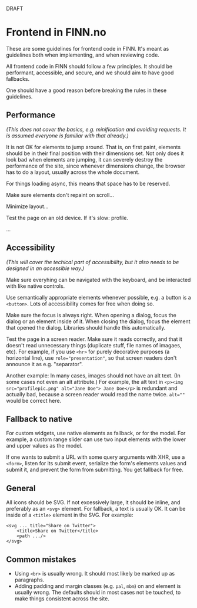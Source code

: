 DRAFT

# Frontend in FINN.no

These are some guidelines for frontend code in FINN. It's meant as guidelines both when implementing, and when reviewing code.

All frontend code in FINN should follow a few principles. It should be performant, accessible, and secure, and we should aim to have good fallbacks.

One should have a good reason before breaking the rules in these guidelines.

## Performance

*(This does not cover the basics, e.g. minification and avoiding requests. It is assumed everyone is familiar with that already.)*

It is not OK for elements to jump around. That is, on first paint, elements should be in their final position with their dimensions set. Not only does it look bad when elements are jumping, it can severely destroy the performance of the site, since whenever dimensions change, the browser has to do a layout, usually across the whole document.

For things loading async, this means that space has to be reserved.

Make sure elements don't repaint on scroll...

Minimize layout...

Test the page on an old device. If it's slow: profile.

...


## Accessibility

*(This will cover the techical part of accessibility, but it also needs to be designed in an accessible way.)*

Make sure everyhing can be navigated with the keyboard, and be interacted with like native controls.

Use semantically appropriate elements whenever possible, e.g. a button is a `<button>`. Lots of accessibility comes for free when doing so.

Make sure the focus is always right. When opening a dialog, focus the dialog or an element inside of it. When closing the dialog, focus the element that opened the dialog. Libraries should handle this automatically.

Test the page in a screen reader. Make sure it reads correctly, and that it doesn't read unnecessary things (duplicate stuff, file names of imagaes, etc). For example, if you use `<hr>` for purely decorative purposes (a horizontal line), use `role="presentation"`, so that screen readers don't announce it as e.g. "separator".

Another example: In many cases, images should not have an alt text. (In some cases not even an alt attribute.) For example, the alt text in `<p><img src="profilepic.png" alt="Jane Doe"> Jane Doe</p>` is redundant and actually bad, because a screen reader would read the name twice. `alt=""` would be correct here.


## Fallback to native

For custom widgets, use native elements as fallback, or for the model. For example, a custom range slider can use two input elements with the lower and upper values as the model.

If one wants to submit a URL with some query arguments with XHR, use a `<form>`, listen for its submit event, serialize the form's elements values and submit it, and prevent the form from submitting. You get fallback for free.

## General

All icons should be SVG. If not excessively large, it should be inline, and preferably as an `<svg>` element. For fallback, a text is usually OK. It can be inside of a `<title>` element in the SVG. For example:

```
<svg ... title="Share on Twitter">
	<title>Share on Twitter</title>
	<path .../>
</svg>
```

## Common mistakes

* Using `<br>` is usually wrong. It should most likely be marked up as paragraphs.
* Adding padding and margin classes (e.g. `pal`, `mbm`) on and element is usually wrong. The defaults should in most cases not be touched, to make things consistent across the site.
